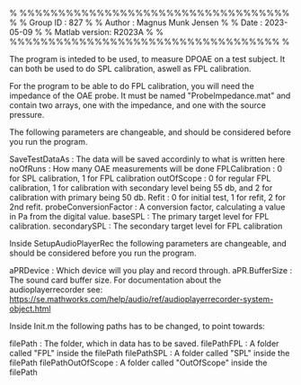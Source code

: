 % %%%%%%%%%%%%%%%%%%%%%%%%%%%%%%%%%%% %
% Group ID : 827				  %
% Author : Magnus Munk Jensen  	  %
% Date : 2023-05-09			  %
% Matlab version: R2023A		  %
% %%%%%%%%%%%%%%%%%%%%%%%%%%%%%%%%%%% %

The program is inteded to be used, to measure DPOAE on a test subject. 
It can both be used to do SPL calibration, aswell as FPL calibration. 

For the program to be able to do FPL calibration, you will need the impedance of the OAE probe. It must be named "ProbeImpedance.mat" and contain two arrays, one with the impedance, and one with the source pressure. 

The following parameters are changeable, and should be considered before you run the program.

SaveTestDataAs		: The data will be saved accordinly to what is written here
noOfRuns			: How many OAE measurements will be done
FPLCalibration		: 0 for SPL calibration, 1 for FPL calibration
outOfScope			: 0 for regular FPL calibration, 1 for calibration with secondary level being 55 db, and 2 for calibration with primary being 50 db.
Refit				: 0 for initial test, 1 for refit, 2 for 2nd refit.
probeConversionFactor	: A conversion factor, calculating a value in Pa from the digital value.
baseSPL 			: The primary target level for FPL calibration.
secondarySPL		: The secondary target level for FPL calibration


Inside SetupAudioPlayerRec the following parameters are changeable, and should be considered before you run the program.

aPRDevice			: Which device will you play and record through. 
aPR.BufferSize		: The sound card buffer size.
For documentation about the audioplayerrecorder see: https://se.mathworks.com/help/audio/ref/audioplayerrecorder-system-object.html

Inside Init.m the following paths has to be changed, to point towards: 

filePath			: The folder, which in data has to be saved.
filePathFPL			: A folder called "FPL" inside the filePath
filePathSPL			: A folder called "SPL" inside the filePath
filePathOutOfScope	: A folder called "OutOfScope" inside the filePath
